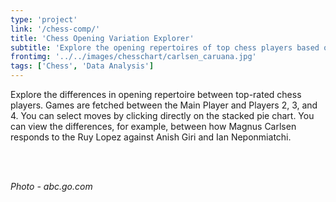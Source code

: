 ```yaml
---
type: 'project'
link: '/chess-comp/'
title: 'Chess Opening Variation Explorer'
subtitle: 'Explore the opening repertoires of top chess players based on opponent matchup'
frontimg: '../../images/chesschart/carlsen_caruana.jpg'
tags: ['Chess', 'Data Analysis']
---
```


Explore the differences in opening repertoire between top-rated chess players. Games are fetched between the Main Player and Players 2, 3, and 4. You can select moves by clicking directly on the stacked pie chart. You can view the differences, for example, between how Magnus Carlsen responds to the Ruy Lopez against Anish Giri and Ian Neponmiatchi.

<br></br>

*Photo - abc.go.com*

<chess-chart></chess-chart>